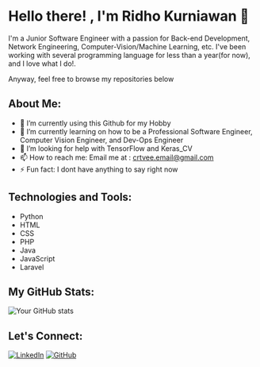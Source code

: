 # Hello there! , I'm Ridho Kurniawan 👋

I'm a Junior Software Engineer with a passion for Back-end Development, Network Engineering, Computer-Vision/Machine Learning, etc. I've been working with several programming language for less than a year(for now), and I love what I do!. 

Anyway, feel free to browse my repositories below

## About Me:
- 🔭 I’m currently using this Github for my Hobby
- 🌱 I’m currently learning on how to be a Professional Software Engineer, Computer Vision Engineer, and Dev-Ops Engineer 
- 🤔 I’m looking for help with TensorFlow and Keras_CV
- 📫 How to reach me: Email me at : crtvee.email@gmail.com
- ⚡ Fun fact: I dont have anything to say right now

## Technologies and Tools:
- Python
- HTML
- CSS
- PHP
- Java
- JavaScript
- Laravel

## My GitHub Stats:
![Your GitHub stats](https://github-readme-stats.vercel.app/api?username=Xserve11&show_icons=true&theme=radical)


## Let's Connect:
[![LinkedIn][3.2]][3]
[![GitHub][6.2]][6]


[3.2]: https://raw.githubusercontent.com/MartinHeinz/MartinHeinz/master/linkedin-3-16.png (LinkedIn icon without padding)
[6.2]: https://raw.githubusercontent.com/MartinHeinz/MartinHeinz/master/github-16.png (GitHub icon without padding)

[3]: https://www.linkedin.com/in/ridho-kurniawan-u/
[6]: https://www.github.com/Xserve11
